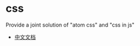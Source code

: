# css
Provide a joint solution of "atom css" and "css in js"

+ <a href="https://github.com/setsunajs/css/tree/main/docs/zh.md">中文文档</a>